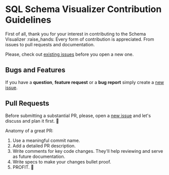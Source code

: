 # SQL Schema Visualizer Contribution Guidelines

First of all, thank you for your interest in contributing to the Schema Visualizer :raise_hands: Every form of contribution is appreciated. From issues to pull requests and documentation.

Please, check out [existing issues](https://github.com/sqlhabit/sql_schema_visualizer/issues) before you open a new one.

## Bugs and Features

If you have a **question**, **feature request** or a **bug report** simply create a [new issue](https://github.com/sqlhabit/sql_schema_visualizer/issues/new/choose).

## Pull Requests

Before submitting a substantial PR, please, open a [new issue](https://github.com/sqlhabit/sql_schema_visualizer/issues/new/choose) and let's discuss and plan it first. :pray:

Anatomy of a great PR:

1. Use a meaningful commit name.
2. Add a detailed PR description.
3. Write comments for key code changes. They'll help reviewing and serve as future documentation.
4. Write specs to make your changes bullet proof.
5. PROFIT. :beers:
